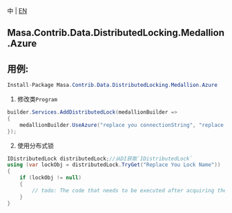 中 | [EN](README.md)

## Masa.Contrib.Data.DistributedLocking.Medallion.Azure

## 用例:

```c#
Install-Package Masa.Contrib.Data.DistributedLocking.Medallion.Azure
```

1. 修改类`Program`

``` C#
builder.Services.AddDistributedLock(medallionBuilder =>
{
    medallionBuilder.UseAzure("replace you connectionString", "replace you blobContainerName");
});
```

2. 使用分布式锁

``` C#
IDistributedLock distributedLock;//从DI获取`IDistributedLock`
using (var lockObj = distributedLock.TryGet("Replace You Lock Name"))
{
    if (lockObj != null)
    {
        // todo: The code that needs to be executed after acquiring the distributed lock
    }
}
```

